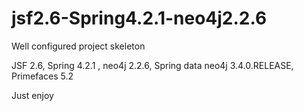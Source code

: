 # jsf2.6-Spring4.2.1-neo4j2.2.6
Well configured project skeleton 

JSF 2.6, Spring 4.2.1 , neo4j 2.2.6, Spring data neo4j 3.4.0.RELEASE, Primefaces 5.2

Just enjoy

